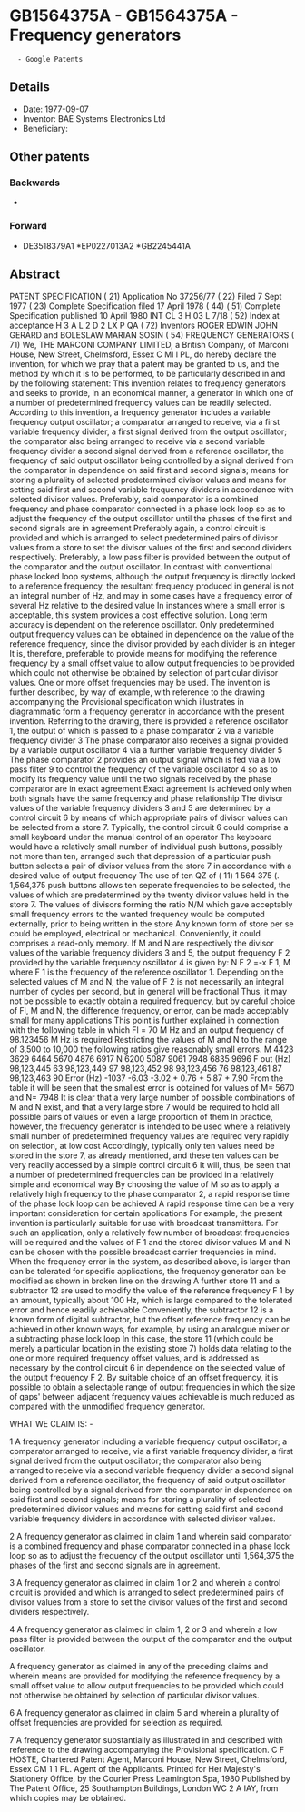 # GB1564375A - GB1564375A - Frequency generators 
      - Google Patents

## Details

* Date: 1977-09-07
* Inventor: BAE Systems Electronics Ltd
* Beneficiary: 
## Other patents

### Backwards
 * 
### Forward
 * DE3518379A1
 *EP0227013A2
 *GB2245441A
## Abstract

PATENT SPECIFICATION 
( 21) Application No 37256/77 ( 22) Filed 7 Sept 1977 ( 23) Complete Specification filed 17 April 1978 ( 44) ( 51) 
Complete Specification published 10 April 1980 
INT CL 3 H 03 L 7/18 ( 52) Index at acceptance H 3 A L 2 D 2 LX P QA ( 72) Inventors ROGER EDWIN JOHN GERARD and BOLESLAW MARIAN SOSIN ( 54) FREQUENCY GENERATORS ( 71) We, THE MARCONI COMPANY LIMITED, a British Company, of Marconi House, New Street, Chelmsford, Essex C Ml l PL, do hereby declare the invention, for which we pray that a patent may be granted to us, and the method by which it is to be performed, to be particularly described in and by the following statement: This invention relates to frequency generators and seeks to provide, in an economical manner, a generator in which one of a number of predetermined frequency values can be readily selected. 
According to this invention, a frequency generator includes a variable frequency output oscillator; a comparator arranged to receive, via a first variable frequency divider, a first signal derived from the output oscillator; the comparator also being arranged to receive via a second variable frequency divider a second signal derived from a reference oscillator, the frequency of said output oscillator being controlled by a signal derived from the comparator in dependence on said first and second signals; means for storing a plurality of selected predetermined divisor values and means for setting said first and second variable frequency dividers in accordance with selected divisor values. 
Preferably, said comparator is a combined frequency and phase comparator connected in a phase lock loop so as to adjust the frequency of the output oscillator until the phases of the first and second signals are in agreement Preferably again, a control circuit is provided and which is arranged to select predetermined pairs of divisor values from a store to set the divisor values of the first and second dividers respectively. 
Preferably, a low pass filter is provided between the output of the comparator and the output oscillator. 
In contrast with conventional phase locked loop systems, although the output frequency is directly locked to a reference frequency, the resultant frequency produced in general is not an integral number of Hz, and may in some cases have a frequency error of several Hz relative to the desired value In instances where a small error is acceptable, this system provides a cost effective solution. 
Long term accuracy is dependent on the reference oscillator. 
Only predetermined output frequency values can be obtained in dependence on the value of the reference frequency, since the divisor provided by each divider is an integer It is, therefore, preferable to provide means for modifying the reference frequency by a small offset value to allow output frequencies to be provided which could not otherwise be obtained by selection of particular divisor values. 
One or more offset frequencies may be used. 
The invention is further described, by way of example, with reference to the drawing accompanying the Provisional specification which illustrates in diagrammatic form a frequency generator in accordance with the present invention. 
Referring to the drawing, there is provided a reference oscillator 1, the output of which is passed to a phase comparator 2 via a variable frequency divider 3 The phase comparator also receives a signal provided by a variable output oscillator 4 via a further variable frequency divider 5 The phase comparator 2 provides an output signal which is fed via a low pass filter 9 to control the frequency of the variable oscillator 4 so as to modify its frequency value until the two signals received by the phase comparator are in exact agreement Exact agreement is achieved only when both signals have the same frequency and phase relationship The divisor values of the variable frequency dividers 3 and 5 are determined by a control circuit 6 by means of which appropriate pairs of divisor values can be selected from a store 7. 
Typically, the control circuit 6 could comprise a small keyboard under the manual control of an operator The keyboard would have a relatively small number of individual push buttons, possibly not more than ten, arranged such that depression of a particular push button selects a pair of divisor values from the store 7 in accordance with a desired value of output frequency The use of ten QZ of ( 11) 1 564 375 (. 
1,564,375 push buttons allows ten seperate frequencies to be selected, the values of which are predetermined by the twenty divisor values held in the store 7. 
The values of divisors forming the ratio N/M which gave acceptably small frequency errors to the wanted frequency would be computed externally, prior to being written in the store Any known form of store per se could be employed, electrical or mechanical. 
Conveniently, it could comprises a read-only memory. 
If M and N are respectively the divisor values of the variable frequency dividers 3 and 5, the output frequency F 2 provided by the variable frequency oscillator 4 is given by: 
N F 2 =-x F 1, M where F 1 is the frequency of the reference oscillator 1. 
Depending on the selected values of M and N, the value of F 2 is not necessarily an integral number of cycles per second, but in general will be fractional Thus, it may not be possible to exactly obtain a required frequency, but by careful choice of Fl, M and N, the difference frequency, or error, can be made acceptably small for many applications This point is further explained in connection with the following table in which Fl = 70 M Hz and an output frequency of 98.123456 M Hz is required Restricting the values of M and N to the range of 3,500 to 10,000 the following ratios give reasonably small errors. 
M 4423 3629 6464 5670 4876 6917 N 6200 5087 9061 7948 6835 9696 F out (Hz) 98,123,445 63 98,123,449 97 98,123,452 98 98,123,456 76 98,123,461 87 98,123,463 90 Error (Hz) -1037 -6.03 -3.02 + 0.76 + 5.87 + 7.90 From the table it will be seen that the smallest error is obtained for values of M= 5670 and N= 7948 It is clear that a very large number of possible combinations of M and N exist, and that a very large store 7 would be required to hold all possible pairs of values or even a large proportion of them In practice, however, the frequency generator is intended to be used where a relatively small number of predetermined frequency values are required very rapidly on selection, at low cost Accordingly, typically only ten values need be stored in the store 7, as already mentioned, and these ten values can be very readily accessed by a simple control circuit 6 It will, thus, be seen that a number of predetermined frequencies can be provided in a relatively simple and economical way By choosing the value of M so as to apply a relatively high frequency to the phase comparator 2, a rapid response time of the phase lock loop can be achieved A rapid response time can be a very important consideration for certain applications For example, the present invention is particularly suitable for use with broadcast transmitters. 
For such an application, only a relatively few number of broadcast frequencies will be required and the values of F 1 and the stored divisor values M and N can be chosen with the possible broadcast carrier frequencies in mind. 
When the frequency error in the system, as described above, is larger than can be tolerated for specific applications, the frequency generator can be modified as shown in broken line on the drawing A further store 11 and a subtractor 12 are used to modify the value of the reference frequency F 1 by an amount, typically about 100 Hz, which is large compared to the tolerated error and hence readily achievable Conveniently, the subtractor 12 is a known form of digital subtractor, but the offset reference frequency can be achieved in other known ways, for example, by using an analogue mixer or a subtracting phase lock loop In this case, the store 11 (which could be merely a particular location in the existing store 7) holds data relating to the one or more required frequency offset values, and is addressed as necessary by the control circuit 6 in dependence on the selected value of the output frequency F 2. 
By suitable choice of an offset frequency, it is possible to obtain a selectable range of output frequencies in which the size of gaps' between adjacent frequency values achievable is much reduced as compared with the unmodified frequency generator.

WHAT WE CLAIM IS: -
 
1 A frequency generator including a variable frequency output oscillator; a comparator arranged to receive, via a first variable frequency divider, a first signal derived from the output oscillator; the comparator also being arranged to receive via a second variable frequency divider a second signal derived from a reference oscillator, the frequency of said output oscillator being controlled by a signal derived from the comparator in dependence on said first and second signals; means for storing a plurality of selected predetermined divisor values and means for setting said first and second variable frequency dividers in accordance with selected divisor values.

  
2 A frequency generator as claimed in claim 1 and wherein said comparator is a combined frequency and phase comparator connected in a phase lock loop so as to adjust the frequency of the output oscillator until 1,564,375 the phases of the first and second signals are in agreement.

  
3 A frequency generator as claimed in claim 1 or 2 and wherein a control circuit is provided and which is arranged to select predetermined pairs of divisor values from a store to set the divisor values of the first and second dividers respectively.

  
4 A frequency generator as claimed in claim 1, 2 or 3 and wherein a low pass filter is provided between the output of the comparator and the output oscillator.

  
A frequency generator as claimed in any of the preceding claims and wherein means are provided for modifying the reference frequency by a small offset value to allow output frequencies to be provided which could not otherwise be obtained by selection of particular divisor values.

  
6 A frequency generator as claimed in claim 5 and wherein a plurality of offset frequencies are provided for selection as required.

  
7 A frequency generator substantially as illustrated in and described with reference to the drawing accompanying the Provisional specification.
C F HOSTE, Chartered Patent Agent, Marconi House, New Street, Chelmsford, Essex CM 1 1 PL.
Agent of the Applicants.
Printed for Her Majesty's Stationery Office, by the Courier Press Leamington Spa, 1980 Published by The Patent Office, 25 Southampton Buildings, London WC 2 A IAY, from which copies may be obtained.